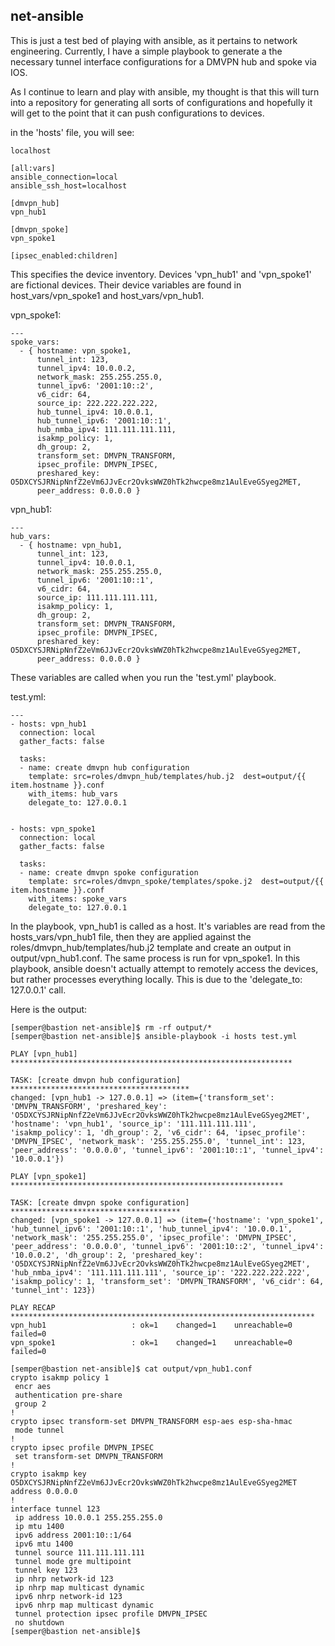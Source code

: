 ## net-ansible

This is just a test bed of playing with ansible, as it pertains to network engineering. Currently, I have a simple playbook to generate a the necessary tunnel interface configurations for a DMVPN hub and spoke via IOS. 


As I continue to learn and play with ansible, my thought is that this will turn into a repository for generating all sorts of configurations and hopefully it will get to the point that it can push configurations to devices. 


in the 'hosts' file, you will see:

    localhost
    
    [all:vars]
    ansible_connection=local
    ansible_ssh_host=localhost
    
    [dmvpn_hub]
    vpn_hub1
    
    [dmvpn_spoke]
    vpn_spoke1
    
    [ipsec_enabled:children]

This specifies the device inventory. Devices 'vpn_hub1' and 'vpn_spoke1' are fictional devices. Their device variables are found in host_vars/vpn_spoke1 and host_vars/vpn_hub1.

vpn_spoke1:

    ---
    spoke_vars:
      - { hostname: vpn_spoke1,
          tunnel_int: 123,
          tunnel_ipv4: 10.0.0.2,
          network_mask: 255.255.255.0,
          tunnel_ipv6: '2001:10::2',
          v6_cidr: 64,
          source_ip: 222.222.222.222,
          hub_tunnel_ipv4: 10.0.0.1,
          hub_tunnel_ipv6: '2001:10::1',
          hub_nmba_ipv4: 111.111.111.111,
          isakmp_policy: 1,
          dh_group: 2,
          transform_set: DMVPN_TRANSFORM,
          ipsec_profile: DMVPN_IPSEC,
          preshared_key: O5DXCYSJRNipNnfZ2eVm6JJvEcr2OvksWWZ0hTk2hwcpe8mz1AulEveGSyeg2MET,
          peer_address: 0.0.0.0 }

vpn_hub1:

    ---
    hub_vars:
      - { hostname: vpn_hub1,
          tunnel_int: 123,
          tunnel_ipv4: 10.0.0.1,
          network_mask: 255.255.255.0,
          tunnel_ipv6: '2001:10::1',
          v6_cidr: 64,
          source_ip: 111.111.111.111,
          isakmp_policy: 1,
          dh_group: 2,
          transform_set: DMVPN_TRANSFORM,
          ipsec_profile: DMVPN_IPSEC,
          preshared_key: O5DXCYSJRNipNnfZ2eVm6JJvEcr2OvksWWZ0hTk2hwcpe8mz1AulEveGSyeg2MET,
          peer_address: 0.0.0.0 }

These variables are called when you run the 'test.yml' playbook.

test.yml:

    ---
    - hosts: vpn_hub1
      connection: local
      gather_facts: false
 
      tasks:
      - name: create dmvpn hub configuration
        template: src=roles/dmvpn_hub/templates/hub.j2  dest=output/{{ item.hostname }}.conf
        with_items: hub_vars
        delegate_to: 127.0.0.1
 
 
    - hosts: vpn_spoke1
      connection: local
      gather_facts: false
 
      tasks:
      - name: create dmvpn spoke configuration
        template: src=roles/dmvpn_spoke/templates/spoke.j2  dest=output/{{ item.hostname }}.conf
        with_items: spoke_vars
        delegate_to: 127.0.0.1

In the playbook, vpn_hub1 is called as a host. It's variables are read from the hosts_vars/vpn_hub1 file, then they are applied against the roles/dmvpn_hub/templates/hub.j2 template and create an output in output/vpn_hub1.conf. The same process is run for vpn_spoke1. In this playbook, ansible doesn't actually attempt to remotely access the devices, but rather processes everything locally. This is due to the 'delegate_to: 127.0.0.1' call. 

Here is the output:

    [semper@bastion net-ansible]$ rm -rf output/*
    [semper@bastion net-ansible]$ ansible-playbook -i hosts test.yml 
    
    PLAY [vpn_hub1] *************************************************************** 

    TASK: [create dmvpn hub configuration] **************************************** 
    changed: [vpn_hub1 -> 127.0.0.1] => (item={'transform_set': 'DMVPN_TRANSFORM', 'preshared_key': 'O5DXCYSJRNipNnfZ2eVm6JJvEcr2OvksWWZ0hTk2hwcpe8mz1AulEveGSyeg2MET', 'hostname': 'vpn_hub1', 'source_ip': '111.111.111.111', 'isakmp_policy': 1, 'dh_group': 2, 'v6_cidr': 64, 'ipsec_profile': 'DMVPN_IPSEC', 'network_mask': '255.255.255.0', 'tunnel_int': 123, 'peer_address': '0.0.0.0', 'tunnel_ipv6': '2001:10::1', 'tunnel_ipv4': '10.0.0.1'})
    
    PLAY [vpn_spoke1] ************************************************************* 
    
    TASK: [create dmvpn spoke configuration] ************************************** 
    changed: [vpn_spoke1 -> 127.0.0.1] => (item={'hostname': 'vpn_spoke1', 'hub_tunnel_ipv6': '2001:10::1', 'hub_tunnel_ipv4': '10.0.0.1', 'network_mask': '255.255.255.0', 'ipsec_profile': 'DMVPN_IPSEC', 'peer_address': '0.0.0.0', 'tunnel_ipv6': '2001:10::2', 'tunnel_ipv4': '10.0.0.2', 'dh_group': 2, 'preshared_key': 'O5DXCYSJRNipNnfZ2eVm6JJvEcr2OvksWWZ0hTk2hwcpe8mz1AulEveGSyeg2MET', 'hub_nmba_ipv4': '111.111.111.111', 'source_ip': '222.222.222.222', 'isakmp_policy': 1, 'transform_set': 'DMVPN_TRANSFORM', 'v6_cidr': 64, 'tunnel_int': 123})
    
    PLAY RECAP ******************************************************************** 
    vpn_hub1                   : ok=1    changed=1    unreachable=0    failed=0   
    vpn_spoke1                 : ok=1    changed=1    unreachable=0    failed=0   
    
    [semper@bastion net-ansible]$ cat output/vpn_hub1.conf 
    crypto isakmp policy 1 
     encr aes
     authentication pre-share
     group 2
    !
    crypto ipsec transform-set DMVPN_TRANSFORM esp-aes esp-sha-hmac 
     mode tunnel
    !
    crypto ipsec profile DMVPN_IPSEC
     set transform-set DMVPN_TRANSFORM 
    !
    crypto isakmp key O5DXCYSJRNipNnfZ2eVm6JJvEcr2OvksWWZ0hTk2hwcpe8mz1AulEveGSyeg2MET address 0.0.0.0
    !
    interface tunnel 123
     ip address 10.0.0.1 255.255.255.0
     ip mtu 1400
     ipv6 address 2001:10::1/64
     ipv6 mtu 1400
     tunnel source 111.111.111.111
     tunnel mode gre multipoint
     tunnel key 123
     ip nhrp network-id 123
     ip nhrp map multicast dynamic
     ipv6 nhrp network-id 123
     ipv6 nhrp map multicast dynamic
     tunnel protection ipsec profile DMVPN_IPSEC
     no shutdown
    [semper@bastion net-ansible]$
